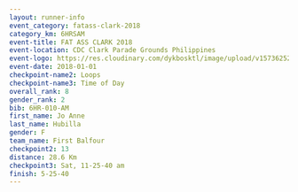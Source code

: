 ```yaml
---
layout: runner-info 
event_category: fatass-clark-2018 
category_km: 6HRSAM 
event-title: FAT ASS CLARK 2018 
event-location: CDC Clark Parade Grounds Philippines 
event-logo: https://res.cloudinary.com/dykbosktl/image/upload/v1573625290/Logo/Logo_wa5xi5.png 
event-date: 2018-01-01 
checkpoint-name2: Loops 
checkpoint-name3: Time of Day
overall_rank: 8
gender_rank: 2
bib: 6HR-010-AM
first_name: Jo Anne
last_name: Hubilla
gender: F
team_name: First Balfour
checkpoint2: 13
distance: 28.6 Km
checkpoint3: Sat, 11-25-40 am
finish: 5-25-40
---
```


